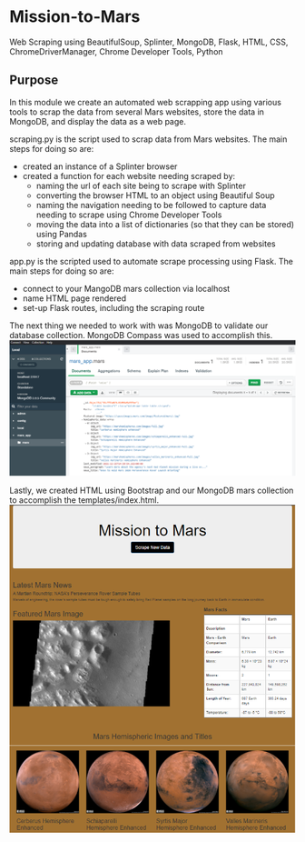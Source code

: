 # Mission-to-Mars
Web Scraping using BeautifulSoup, Splinter, MongoDB, Flask, HTML, CSS, ChromeDriverManager, Chrome Developer Tools, Python

## Purpose
In this module we create an automated web scrapping app using various tools to scrap the data from several Mars websites, store the data in MongoDB, and display the data as a web page.

scraping.py is the script used to scrap data from Mars websites. The main steps for doing so are:

- created an instance of a Splinter browser
- created a function for each website needing scraped by:
  - naming the url of each site being to scrape with Splinter
  - converting the browser HTML to an object using Beautiful Soup
  - naming the navigation needing to be followed to capture data needing to scrape using Chrome Developer Tools
  - moving the data into a list of dictionaries (so that they can be stored) using Pandas
  - storing and updating database with data scraped from websites
  
app.py is the scripted used to automate scrape processing using Flask. The main steps for doing so are: 

- connect to your MangoDB mars collection via localhost
- name HTML page rendered
- set-up Flask routes, including the scraping route

The next thing we needed to work with was MongoDB to validate our database collection. MongoDB Compass was used to accomplish this.
![](images/MarsMongoDB.png)

Lastly, we created HTML using Bootstrap and our MongoDB mars collection to accomplish the templates/index.html.
![](images/CompleteWebPage.png)
